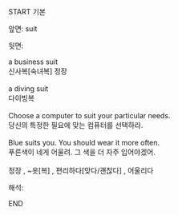 START
기본

앞면:
suit


뒷면:
<div>a business suit </div><div>신사복[숙녀복] 정장</div><div><br></div><div><div>a diving suit </div><div>다이빙복</div></div><div><br></div><div><div>Choose a computer to suit your particular needs. </div><div>당신의 특정한 필요에 맞는 컴퓨터를 선택하라.</div></div><div><br></div><div><div>Blue suits you. You should wear it more often. </div><div>푸른색이 네게 어울려. 그 색을 더 자주 입어야겠어.</div></div><div><br></div><div>정장 , ~옷[복] , 편리하다[맞다/괜찮다] , 어울리다</div>


해석:
<!--ID: 1746614454802-->
END